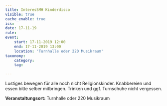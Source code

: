 ```yaml
---
title: InteresSMH Kinderdisco
visible: true
cache_enable: true
ics: 
date: 17-11-19
rule: 
event:
	start: 17-11-2019 12:00
	end: 17-11-2019 13:00
	location: 'Turnhalle oder 220 Musikraum'
taxonomy:
	category: 
	tag: 

---
```

Lustiges bewegen für alle noch nicht Religionskinder. Knabbereien und essen bitte selber mitbringen. Trinken und ggf. Turnschuhe nicht vergessen.


**Veranstaltungsort:** Turnhalle oder 220 Musikraum

